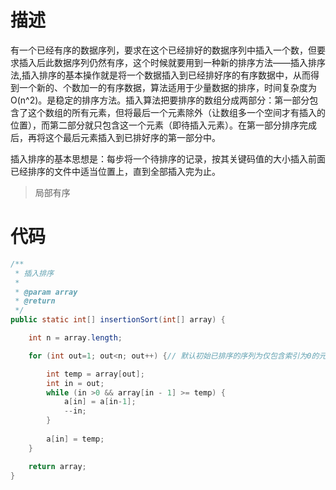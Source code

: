 # 描述

有一个已经有序的数据序列，要求在这个已经排好的数据序列中插入一个数，但要求插入后此数据序列仍然有序，这个时候就要用到一种新的排序方法——插入排序法,插入排序的基本操作就是将一个数据插入到已经排好序的有序数据中，从而得到一个新的、个数加一的有序数据，算法适用于少量数据的排序，时间复杂度为O(n^2)。是稳定的排序方法。插入算法把要排序的数组分成两部分：第一部分包含了这个数组的所有元素，但将最后一个元素除外（让数组多一个空间才有插入的位置），而第二部分就只包含这一个元素（即待插入元素）。在第一部分排序完成后，再将这个最后元素插入到已排好序的第一部分中。

插入排序的基本思想是：每步将一个待排序的记录，按其关键码值的大小插入前面已经排序的文件中适当位置上，直到全部插入完为止。

> 局部有序

# 代码

~~~java
/**
 * 插入排序
 *
 * @param array
 * @return
 */
public static int[] insertionSort(int[] array) {

    int n = array.length;

    for (int out=1; out<n; out++) {// 默认初始已排序的序列为仅包含索引为0的元素的序列

        int temp = array[out];
        int in = out;
        while (in >0 && array[in - 1] >= temp) {
            a[in] = a[in-1];
            --in;
        }
        
        a[in] = temp;
    }

    return array;
}
~~~

